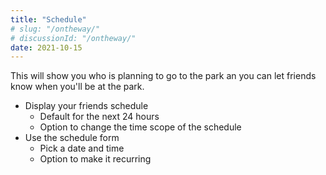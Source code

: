```yaml
---
title: "Schedule"
# slug: "/ontheway/"
# discussionId: "/ontheway/"
date: 2021-10-15
---
```

This will show you who is planning to go to the park an you can let friends know when you'll be at the park.

* Display your friends schedule
    * Default for the next 24 hours
    * Option to change the time scope of the schedule
* Use the schedule form
    * Pick a date and time
    * Option to make it recurring

    